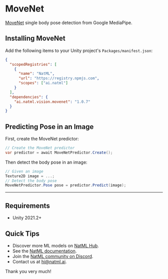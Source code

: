 # MoveNet
[MoveNet](https://blog.tensorflow.org/2021/05/next-generation-pose-detection-with-movenet-and-tensorflowjs.html) single body pose detection from Google MediaPipe.

## Installing MoveNet
Add the following items to your Unity project's `Packages/manifest.json`:
```json
{
  "scopedRegistries": [
    {
      "name": "NatML",
      "url": "https://registry.npmjs.com",
      "scopes": ["ai.natml"]
    }
  ],
  "dependencies": {
    "ai.natml.vision.movenet": "1.0.7"
  }
}
```

## Predicting Pose in an Image
First, create the MoveNet predictor:
```csharp
// Create the MoveNet predictor
var predictor = await MoveNetPredictor.Create();
```

Then detect the body pose in an image:
```csharp
// Given an image
Texture2D image = ...;
// Detect the body pose
MoveNetPredictor.Pose pose = predictor.Predict(image);
```
___

## Requirements
- Unity 2021.2+

## Quick Tips
- Discover more ML models on [NatML Hub](https://hub.natml.ai).
- See the [NatML documentation](https://docs.natml.ai/unity).
- Join the [NatML community on Discord](https://natml.ai/community).
- Contact us at [hi@natml.ai](mailto:hi@natml.ai).

Thank you very much!